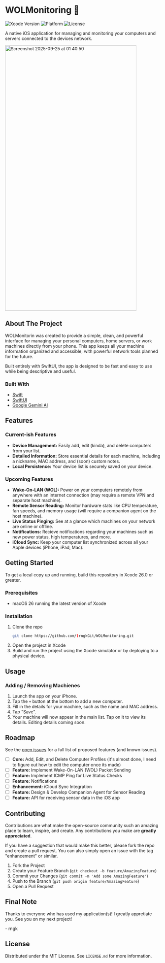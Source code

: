 # WOLMonitoring 

![Xcode Version](https://img.shields.io/badge/Xcode-26.0.1-blue.svg)
![Platform](https://img.shields.io/badge/platform-iOS-lightgrey.svg)
![License](https://img.shields.io/badge/license-MIT-blue.svg)

A native iOS application for managing and monitoring your computers and servers connected to the devices network.

<img width="426" height="862" alt="Screenshot 2025-09-25 at 01 40 50" src="https://github.com/user-attachments/assets/3d97758c-7675-4e22-ae58-183aaea8380c" />

## About The Project

WOLMonitorin was created to provide a simple, clean, and powerful interface for managing your personal computers, home servers, or work machines directly from your phone. This app keeps all your machine information organized and accessible, with powerful network tools planned for the future.

Built entirely with SwiftUI, the app is designed to be fast and easy to use while being descriptive and useful.

### Built With

* [Swift](https://developer.apple.com/swift/)
* [SwiftUI](https://developer.apple.com/xcode/swiftui/)
* [Google Gemini AI](https://gemini.google.com/app/)

## Features

### Current-ish Features
* **Device Management:** Easily add, edit (kinda), and delete computers from your list.
* **Detailed Information:** Store essential details for each machine, including a nickname, MAC address, and (soon) custom notes.
* **Local Persistence:** Your device list is securely saved on your device.

### Upcoming Features
*  **Wake-On-LAN (WOL):** Power on your computers remotely from anywhere with an internet connection (may require a remote VPN and separate host machine).
*  **Remote Sensor Reading:** Monitor hardware stats like CPU temperature, fan speeds, and memory usage (will require a companion agent on the host machine).
*  **Live Status Pinging:** See at a glance which machines on your network are online or offline.
*  **Notifications:** Recieve notifications regarding your machines such as new power status, high temperatures, and more.
*  **iCloud Sync:** Keep your computer list synchronized across all your Apple devices (iPhone, iPad, Mac).

## Getting Started

To get a local copy up and running, build this repository in Xcode 26.0 or greater.

### Prerequisites

* macOS 26 running the latest version of Xcode

### Installation

1.  Clone the repo
    ```sh
    git clone https://github.com/)rngkGit/WOLMonitoring.git
    ```
2.  Open the project in Xcode
3.  Build and run the project using the Xcode simulator or by deploying to a physical device.

## Usage

### Adding / Removing Machienes

1.  Launch the app on your iPhone.
2.  Tap the `+` button at the bottom to add a new computer.
3.  Fill in the details for your machine, such as the name and MAC address.
4.  Tap "Save".
5.  Your machine will now appear in the main list. Tap on it to view its details. Editing details coming soon.

## Roadmap

See the [open issues](https://github.com/rngkGit/WOLMonitoring/issues) for a full list of proposed features (and known issues).

- [ ] **Core:** Add, Edit, and Delete Computer Profiles (it's almost done, I need to figure out how to edit the computer once its made)
- [ ] **Feature:** Implement Wake-On-LAN (WOL) Packet Sending
- [ ] **Feature:** Implement ICMP Ping for Live Status Checks
- [ ] **Feature:** Notifications
- [ ] **Enhancement:** iCloud Sync Integration
- [ ] **Feature:** Design & Develop Companion Agent for Sensor Reading
- [ ] **Feature:** API for receiving sensor data in the iOS app

## Contributing

Contributions are what make the open-source community such an amazing place to learn, inspire, and create. Any contributions you make are **greatly appreciated**.

If you have a suggestion that would make this better, please fork the repo and create a pull request. You can also simply open an issue with the tag "enhancement" or similar.

1.  Fork the Project
2.  Create your Feature Branch (`git checkout -b feature/AmazingFeature`)
3.  Commit your Changes (`git commit -m 'Add some AmazingFeature'`)
4.  Push to the Branch (`git push origin feature/AmazingFeature`)
5.  Open a Pull Request

## Final Note

Thanks to everyone who has used my application(s)! I greatly appretiate you. See you on my next project!

\- rngk

## License

Distributed under the MIT License. See `LICENSE.md` for more information.
